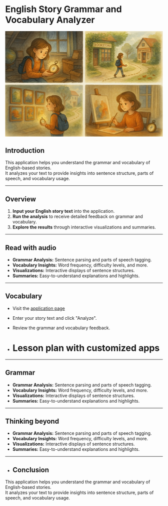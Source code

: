 # English Story Grammar and Vocabulary Analyzer

![Compass Logo](https://raw.githubusercontent.com/JW-1211/G03Final/main/images/Compass.png)

## Introduction

This application helps you understand the grammar and vocabulary of English-based stories.  
It analyzes your text to provide insights into sentence structure, parts of speech, and vocabulary usage.

---

## Overview

1. **Input your English story text** into the application.
2. **Run the analysis** to receive detailed feedback on grammar and vocabulary.
3. **Explore the results** through interactive visualizations and summaries.

---

## Read with audio

- **Grammar Analysis:** Sentence parsing and parts of speech tagging.
- **Vocabulary Insights:** Word frequency, difficulty levels, and more.
- **Visualizations:** Interactive displays of sentence structures.
- **Summaries:** Easy-to-understand explanations and highlights.

---

## Vocabulary

- Visit the [application page](#) <!-- Replace # with your Streamlit app link -->
- Enter your story text and click "Analyze".
- Review the grammar and vocabulary feedback.

- # Lesson plan with customized apps

---

## Grammar

- **Grammar Analysis:** Sentence parsing and parts of speech tagging.
- **Vocabulary Insights:** Word frequency, difficulty levels, and more.
- **Visualizations:** Interactive displays of sentence structures.
- **Summaries:** Easy-to-understand explanations and highlights.
---

## Thinking beyond

- **Grammar Analysis:** Sentence parsing and parts of speech tagging.
- **Vocabulary Insights:** Word frequency, difficulty levels, and more.
- **Visualizations:** Interactive displays of sentence structures.
- **Summaries:** Easy-to-understand explanations and highlights.

---

- ## Conclusion

This application helps you understand the grammar and vocabulary of English-based stories.  
It analyzes your text to provide insights into sentence structure, parts of speech, and vocabulary usage.
